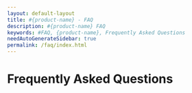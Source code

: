 ```yaml
---
layout: default-layout
title: #{product-name} - FAQ
description: #{product-name} FAQ
keywords: #FAQ, {product-name}, Frequently Asked Questions
needAutoGenerateSidebar: true
permalink: /faq/index.html
---
```


# Frequently Asked Questions